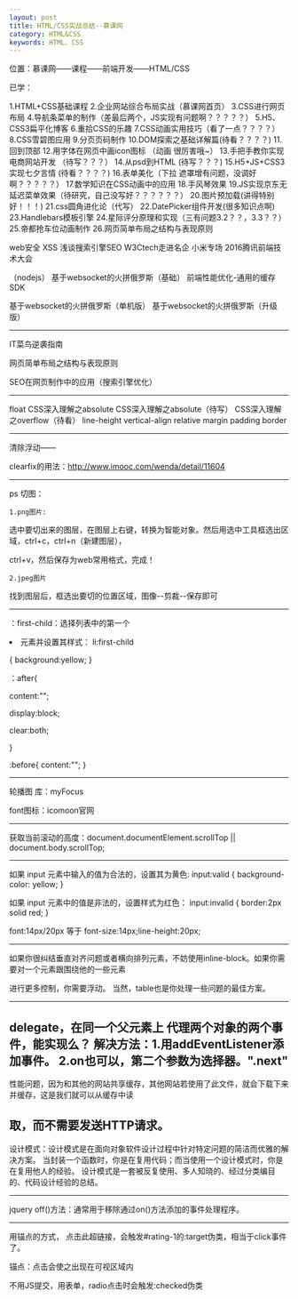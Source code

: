 ```yaml
---
layout: post
title: HTML/CSS实战总结--慕课网
category: HTML&CSS
keywords: HTML、CSS
---
```




位置：慕课网——课程——前端开发——HTML/CSS

已学：

1.HTML+CSS基础课程 
2.企业网站综合布局实战（慕课网首页）
3.CSS进行网页布局
4.导航条菜单的制作（差最后两个，JS实现有问题啊？？？？？）
5.H5、CSS3扁平化博客
6.重拾CSS的乐趣
7.CSS动画实用技巧（看了一点？？？？）
8.CSS雪碧图应用
9.分页页码制作
10.DOM探索之基础详解篇(待看？？？？)
11.回到顶部
12.用字体在网页中画icon图标  （动画 很厉害哦~）
13.手把手教你实现电商网站开发  （待写？？？）
14.从psd到HTML (待写？？？)
15.H5+JS+CSS3实现七夕言情  (待看？？？？)
16.表单美化（下拉 遮罩增有问题，没调好啊？？？？？）
17.数学知识在CSS动画中的应用
18.手风琴效果
19.JS实现京东无延迟菜单效果（待研究，自己没写好？？？？？？）
20.图片预加载(讲得特别好！！！)
21.css圆角进化论（代写）
22.DatePicker组件开发(很多知识点啊)
23.Handlebars模板引擎
24.星际评分原理和实现（三有问题3.2？？，3.3？？）
25.帝都抢车位动画制作
26.网页简单布局之结构与表现原则

web安全 XSS
浅谈搜索引擎SEO
W3Ctech走进名企 小米专场
2016腾讯前端技术大会


（nodejs）
基于websocket的火拼俄罗斯（基础）
前端性能优化-通用的缓存SDK

基于websocket的火拼俄罗斯（单机版）
基于websocket的火拼俄罗斯（升级版）

----------------
IT菜鸟逆袭指南


网页简单布局之结构与表现原则


SEO在网页制作中的应用（搜索引擎优化）

-----------------
float
CSS深入理解之absolute 
CSS深入理解之absolute（待写）
CSS深入理解之overflow（待看）
line-height
vertical-align
relative
margin
padding
border



--------------------------------------------------------------------------------------------
清除浮动——

clearfix的用法：http://www.imooc.com/wenda/detail/11604


--------------------------------------------------------------------------
ps
切图：


	1.png图片:

选中要切出来的图层，在图层上右键，转换为智能对象。然后用选中工具框选出区域，ctrl+c，ctrl+n（新建图层），

ctrl+v，然后保存为web常用格式，完成！




	2.jpeg图片

找到图层后，框选出要切的位置区域，图像--剪裁--保存即可

--------------------------------------------------------------------------

：first-child：选择列表中的第一个 <li> 元素并设置其样式：
li:first-child

{
	background:yellow;
}

：after{

content:"";

display:block;

clear:both;

}

:before{
	content:"";
}

--------------------------------------------------------------------------

轮播图 库：myFocus

font图标：icomoon官网





--------------------------------------------------------------------------

获取当前滚动的高度：document.documentElement.scrollTop || document.body.scrollTop;

--------------------------------------------------------------------------
如果 input 元素中输入的值为合法的，设置其为黄色:
input:valid
{ 
background-color: yellow;
}

如果 input 元素中的值是非法的，设置样式为红色：
input:invalid
{ 
border:2px solid red;
}

font:14px/20px 等于 font-size:14px;line-height:20px;

--------------------------------------------------------------------------
  如果你很纠结垂直对齐问题或者横向排列元素，不妨使用inline-block。如果你需要对一个元素跟围绕他的一些元素

进行更多控制，你需要浮动。 当然，table也是你处理一些问题的最佳方案。

---------------------------------------------------------------------------

delegate，在同一个父元素上 代理两个对象的两个事件，能实现么？
解决方法：1.用addEventListener添加事件。
	2.on也可以，第二个参数为选择器。".next"
----------------------------------------
<script>标签放在head里面，要写在window.onload()里面，缺点是加载时间长，页面会空白。
放在body最后面的时候，则不用写window.onload。
---------------------------------------------
百度提供的CDN：
<script src="http://libs.baidu.com/jquery/1.11.3/jquery.min.js"></script>
性能问题，因为和其他的网站共享缓存，其他网站若使用了此文件，就会下载下来并缓存，这是我们就可以从缓存中读

取，而不需要发送HTTP请求。
----------------------------------------
设计模式：设计模式是在面向对象软件设计过程中针对特定问题的简洁而优雅的解决方案。
当封装一个函数时，你是在复用代码；而当使用一个设计模式时，你是在复用他人的经验。
设计模式是一套被反复使用、多人知晓的、经过分类编目的、代码设计经验的总结。

-------------------------------------------
jquery off()方法：通常用于移除通过on()方法添加的事件处理程序。

-----------------------
用锚点的方式，<a href="#rating-1" class="star star1"></a>
点击此超链接，会触发#rating-1的:target伪类，相当于click事件了。

锚点：点击会使之出现在可视区域内

不用JS提交，用表单，radio点击时会触发:checked伪类
